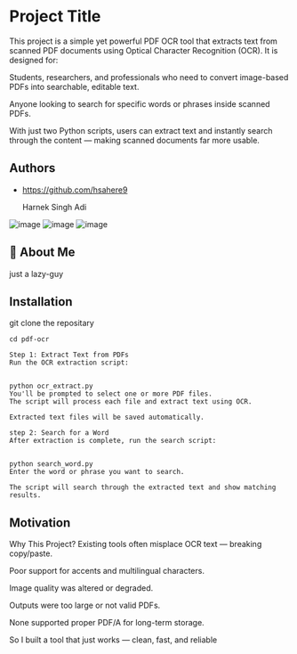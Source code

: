 
# Project Title

This project is a simple yet powerful PDF OCR tool that extracts text from scanned PDF documents using Optical Character Recognition (OCR). It is designed for:

Students, researchers, and professionals who need to convert image-based PDFs into searchable, editable text.

Anyone looking to search for specific words or phrases inside scanned PDFs.

With just two Python scripts, users can extract text and instantly search through the content — making scanned documents far more usable.

## Authors

- https://github.com/hsahere9
    
    
    Harnek Singh Adi 

![image](https://github.com/user-attachments/assets/5e48a36a-1118-4c80-972c-22177d8aba22)
![image](https://github.com/user-attachments/assets/b52cb65f-f3bc-42ef-baaa-a652ff600850)
![image](https://github.com/user-attachments/assets/56145aed-d9c3-42df-8970-5f10bc9d9b52)


## 🚀 About Me
just a lazy-guy 


## Installation

git clone the repositary 
    

    cd pdf-ocr

    Step 1: Extract Text from PDFs
    Run the OCR extraction script:


    python ocr_extract.py
    You'll be prompted to select one or more PDF files.
    The script will process each file and extract text using OCR.

    Extracted text files will be saved automatically.

    step 2: Search for a Word
    After extraction is complete, run the search script:


    python search_word.py
    Enter the word or phrase you want to search.

    The script will search through the extracted text and show matching results.
## Motivation

Why This Project?
Existing tools often misplace OCR text — breaking copy/paste.

Poor support for accents and multilingual characters.

Image quality was altered or degraded.

Outputs were too large or not valid PDFs.

None supported proper PDF/A for long-term storage.

So I built a tool that just works — clean, fast, and reliable

